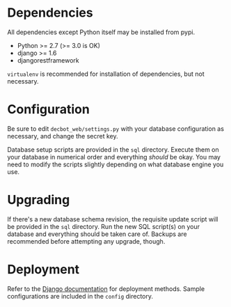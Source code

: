 # Dependencies
All dependencies except Python itself may be installed from pypi.

 * Python >= 2.7 (>= 3.0 is OK)
 * django >= 1.6
 * djangorestframework

`virtualenv` is recommended for installation of dependencies, but not necessary.

# Configuration
Be sure to edit `decbot_web/settings.py` with your database configuration as
necessary, and change the secret key.

Database setup scripts are provided in the `sql` directory. Execute them on
your database in numerical order and everything *should* be okay. You may need
to modify the scripts slightly depending on what database engine you use.

# Upgrading

If there's a new database schema revision, the requisite update script will be
provided in the `sql` directory. Run the new SQL script(s) on your database
and everything should be taken care of. Backups are recommended before
attempting any upgrade, though.

# Deployment
Refer to the [Django documentation](https://docs.djangoproject.com/en/1.6/howto/deployment/)
for deployment methods. Sample configurations are included in the `config` directory.
